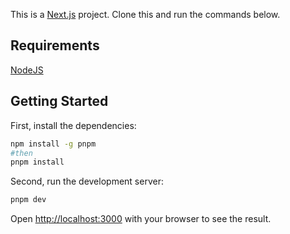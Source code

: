 This is a [Next.js](https://nextjs.org) project. Clone this and run the commands below.
## Requirements

[NodeJS](https://nodejs.org/en/download)

## Getting Started

First, install the dependencies:

```bash
npm install -g pnpm
#then
pnpm install
```

Second, run the development server:

```bash
pnpm dev
```

Open [http://localhost:3000](http://localhost:3000) with your browser to see the result.

